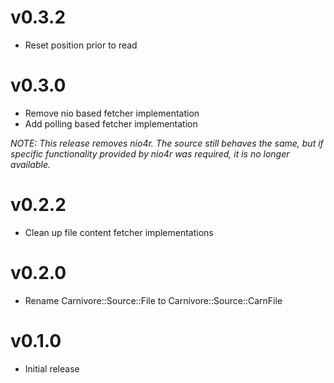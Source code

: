 # v0.3.2
* Reset position prior to read

# v0.3.0
* Remove nio based fetcher implementation
* Add polling based fetcher implementation

_NOTE: This release removes nio4r. The source still behaves the same, but
	if specific functionality provided by nio4r was required, it is no
	longer available._

# v0.2.2
* Clean up file content fetcher implementations

# v0.2.0
* Rename Carnivore::Source::File to Carnivore::Source::CarnFile

# v0.1.0
* Initial release
